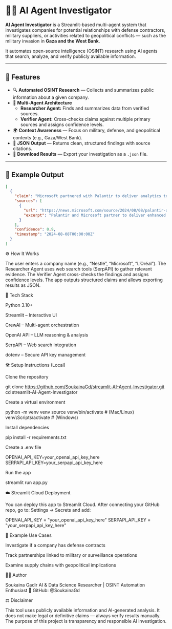 # 🕵️‍♀️ AI Agent Investigator

**AI Agent Investigator** is a Streamlit-based multi-agent system that investigates companies for potential relationships with defense contractors, military suppliers, or activities related to geopolitical conflicts — such as the military invasion in **Gaza and the West Bank**.

It automates open-source intelligence (OSINT) research using AI agents that search, analyze, and verify publicly available information.

---

## 🚀 Features

- 🔍 **Automated OSINT Research** — Collects and summarizes public information about a given company.  
- 🤖 **Multi-Agent Architecture**  
  - **Researcher Agent:** Finds and summarizes data from verified sources.  
  - **Verifier Agent:** Cross-checks claims against multiple primary sources and assigns confidence levels.  
- 🌍 **Context Awareness** — Focus on military, defense, and geopolitical contexts (e.g., Gaza/West Bank).  
- 📄 **JSON Output** — Returns clean, structured findings with source citations.  
- 💾 **Download Results** — Export your investigation as a `.json` file.  

---

## 🧠 Example Output

```json
[
  {
    "claim": "Microsoft partnered with Palantir to deliver analytics to classified networks for national security operations.",
    "sources": [
      {
        "url": "https://news.microsoft.com/source/2024/08/08/palantir-and-microsoft-partner-to-deliver-enhanced-analytics-and-ai-services/",
        "excerpt": "Palantir and Microsoft partner to deliver enhanced analytics and AI services for critical national security operations."
      }
    ],
    "confidence": 0.9,
    "timestamp": "2024-08-08T00:00:00Z"
  }
]

```

⚙️ How It Works

The user enters a company name (e.g., “Nestlé”, “Microsoft”, “L’Oréal”).
The Researcher Agent uses web search tools (SerpAPI) to gather relevant evidence.
The Verifier Agent cross-checks the findings and assigns confidence levels.
The app outputs structured claims and allows exporting results as JSON.

🧩 Tech Stack

Python 3.10+

Streamlit – Interactive UI

CrewAI – Multi-agent orchestration

OpenAI API – LLM reasoning & analysis

SerpAPI – Web search integration

dotenv – Secure API key management

🛠 Setup Instructions (Local)

Clone the repository

git clone https://github.com/SoukainaGd/streamlit-AI-Agent-Investigator.git
cd streamlit-AI-Agent-Investigator


Create a virtual environment

python -m venv venv
source venv/bin/activate   # (Mac/Linux)
venv\Scripts\activate      # (Windows)


Install dependencies

pip install -r requirements.txt


Create a .env file

OPENAI_API_KEY=your_openai_api_key_here
SERPAPI_API_KEY=your_serpapi_api_key_here


Run the app

streamlit run app.py

☁️ Streamlit Cloud Deployment

You can deploy this app to Streamlit Cloud.
After connecting your GitHub repo, go to:
Settings → Secrets and add:

OPENAI_API_KEY = "your_openai_api_key_here"
SERPAPI_API_KEY = "your_serpapi_api_key_here"

🧭 Example Use Cases

Investigate if a company has defense contracts

Track partnerships linked to military or surveillance operations

Examine supply chains with geopolitical implications

👩‍💻 Author

Soukaina Gadir
AI & Data Science Researcher | OSINT Automation Enthusiast
📍 GitHub: @SoukainaGd

⚖️ Disclaimer

This tool uses publicly available information and AI-generated analysis.
It does not make legal or definitive claims — always verify results manually.
The purpose of this project is transparency and responsible AI investigation.
